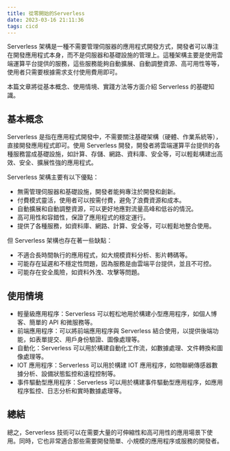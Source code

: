 ```yaml
---
title: 從零開始的Serverless
date: 2023-03-16 21:11:36
tags: cicd
---
```


Serverless 架構是一種不需要管理伺服器的應用程式開發方式，開發者可以專注在開發應用程式本身，而不是伺服器和基礎設施的管理上。這種架構主要是使用雲端運算平台提供的服務，這些服務能夠自動擴展、自動調整資源、高可用性等等，使用者只需要根據需求支付使用費用即可。

本篇文章將從基本概念、使用情境、實踐方法等方面介紹 Serverless 的基礎知識。

## 基本概念

Serverless 是指在應用程式開發中，不需要關注基礎架構（硬體、作業系統等），直接開發應用程式即可。使用 Serverless 開發，開發者將雲端運算平台提供的各種服務當成基礎設施，如計算、存儲、網路、資料庫、安全等，可以輕鬆構建出高效、安全、擴展性強的應用程式。

Serverless 架構主要有以下優點：

- 無需管理伺服器和基礎設施，開發者能夠專注於開發和創新。
- 付費模式靈活，使用者可以按需付費，避免了浪費資源和成本。
- 自動擴展和自動調整資源，可以更好地應對流量高峰和低谷的情況。
- 高可用性和容錯性，保證了應用程式的穩定運行。
- 提供了各種服務，如資料庫、網路、計算、安全等，可以輕鬆地整合使用。

但 Serverless 架構也存在著一些缺點：

- 不適合長時間執行的應用程式，如大規模資料分析、影片轉碼等。
- 可能存在延遲和不穩定性問題，因為服務是由雲端平台提供，並且不可控。
- 可能存在安全風險，如資料外洩、攻擊等問題。

## 使用情境

- 輕量級應用程序：Serverless 可以輕松地用於構建小型應用程序，如個人博客、簡單的 API 和微服務等。
- 前端應用程序：可以將前端應用程序與 Serverless 結合使用，以提供後端功能，如表單提交、用戶身份驗證、圖像處理等。
- 自動化：Serverless 可以用於構建自動化工作流，如數據處理、文件轉換和圖像處理等。
- IOT 應用程序：Serverless 可以用於構建 IOT 應用程序，如物聯網傳感器數據分析、設備狀態監控和遠程控制等。
- 事件驅動型應用程序：Serverless 可以用於構建事件驅動型應用程序，如應用程序監控、日志分析和實時數據處理等。

## 總結

總之，Serverless 技術可以在需要大量的可伸縮性和高可用性的應用場景下使用。同時，它也非常適合那些需要開發簡單、小規模的應用程序或服務的開發者。
